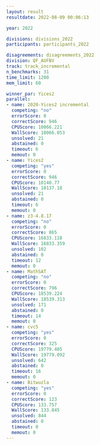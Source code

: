 ```yaml
---
layout: result
resultdate: 2022-08-09 00:06:13

year: 2022

divisions: divisions_2022
participants: participants_2022

disagreements: disagreements_2022
division: QF_AUFBV
track: track_incremental
n_benchmarks: 31
time_limit: 1200
mem_limit: 60

winner_par: Yices2
parallel:
- name: 2020-Yices2 incremental
  competing: "no"
  errorScore: 0
  correctScore: 946
  CPUScore: 10066.221
  WallScore: 10066.053
  unsolved: 21
  abstained: 0
  timeout: 6
  memout: 0
- name: Yices2
  competing: "yes"
  errorScore: 0
  correctScore: 946
  CPUScore: 10140.77
  WallScore: 10137.18
  unsolved: 21
  abstained: 0
  timeout: 6
  memout: 0
- name: z3-4.8.17
  competing: "no"
  errorScore: 0
  correctScore: 865
  CPUScore: 16833.118
  WallScore: 16833.359
  unsolved: 102
  abstained: 0
  timeout: 12
  memout: 0
- name: MathSAT
  competing: "no"
  errorScore: 0
  correctScore: 796
  CPUScore: 18539.224
  WallScore: 18539.313
  unsolved: 171
  abstained: 0
  timeout: 14
  memout: 0
- name: cvc5
  competing: "yes"
  errorScore: 0
  correctScore: 325
  CPUScore: 19779.405
  WallScore: 19779.092
  unsolved: 642
  abstained: 0
  timeout: 16
  memout: 0
- name: Bitwuzla
  competing: "yes"
  errorScore: 0
  correctScore: 123
  CPUScore: 133.757
  WallScore: 133.845
  unsolved: 844
  abstained: 0
  timeout: 0
  memout: 0
---
```

